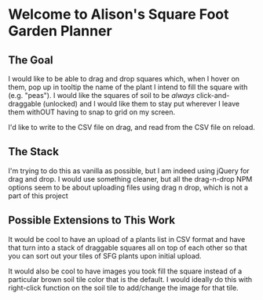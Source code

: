 # Welcome to Alison's Square Foot Garden Planner

## The Goal
I would like to be able to drag and drop squares which, when I hover on them, pop up in tooltip the name of the plant I intend to fill the square with (e.g. "peas"). I would like the squares of soil to be *always* click-and-draggable (unlocked) and I would like them to stay put wherever I leave them withOUT having to snap to grid on my screen.

I'd like to write to the CSV file on drag, and read from the CSV file on reload.

## The Stack
I'm trying to do this as vanilla as possible, but I am indeed using jQuery for drag and drop. I would use something cleaner, but all the drag-n-drop NPM options seem to be about uploading files using drag n drop, which is not a part of this project

## Possible Extensions to This Work
It would be cool to have an upload of a plants list in CSV format and have that turn into a stack of draggable squares all on top of each other so that you can sort out your tiles of SFG plants upon initial upload.

It would also be cool to have images you took fill the square instead of a particular brown soil tile color that is the default. I would ideally do this with right-click function on the soil tile to add/change the image for that tile.